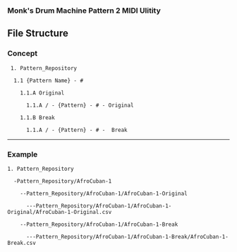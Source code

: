 <h3> Monk's Drum Machine Pattern 2 MIDI Ulitity </h3>

<h2> File Structure </h2> 
<h3> Concept </h3> 

     1. Pattern_Repository

      1.1 {Pattern Name} - #
  
        1.1.A Original
    
          1.1.A / - {Pattern} - # - Original
      
        1.1.B Break
    
          1.1.A / - {Pattern} - # -  Break
      
---
<h3> Example </h3>

    1. Pattern_Repository

      -Pattern_Repository/AfroCuban-1

        --Pattern_Repository/AfroCuban-1/AfroCuban-1-Original

          ---Pattern_Repository/AfroCuban-1/AfroCuban-1-Original/AfroCuban-1-Original.csv

        --Pattern_Repository/AfroCuban-1/AfroCuban-1-Break

          ---Pattern_Repository/AfroCuban-1/AfroCuban-1-Break/AfroCuban-1-Break.csv
